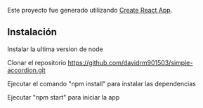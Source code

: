 Este proyecto fue generado utilizando [Create React App](https://github.com/facebookincubator/create-react-app).



## Instalación 

Instalar la ultima version de node 

Clonar el repositorio https://github.com/davidrm901503/simple-accordion.git

Ejecutar el comando "npm install" para instalar las dependencias

Ejecutar "npm start" para iniciar la app


